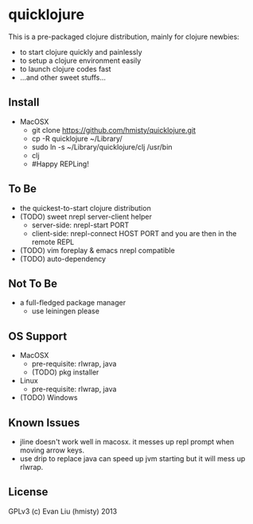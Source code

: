 # quicklojure

This is a pre-packaged clojure distribution, mainly for clojure newbies:
* to start clojure quickly and painlessly
* to setup a clojure environment easily
* to launch clojure codes fast
* ...and other sweet stuffs...

## Install
* MacOSX
  * git clone https://github.com/hmisty/quicklojure.git
  * cp -R quicklojure ~/Library/
  * sudo ln -s ~/Library/quicklojure/clj /usr/bin
  * clj 
  * #Happy REPLing!

## To Be
* the quickest-to-start clojure distribution
* (TODO) sweet nrepl server-client helper
  * server-side: nrepl-start PORT
  * client-side: nrepl-connect HOST PORT and you are then in the remote REPL
* (TODO) vim foreplay & emacs nrepl compatible
* (TODO) auto-dependency


## Not To Be
* a full-fledged package manager
  * use leiningen please


## OS Support
* MacOSX
  * pre-requisite: rlwrap, java
  * (TODO) pkg installer
* Linux
  * pre-requisite: rlwrap, java
* (TODO) Windows


## Known Issues
* jline doesn't work well in macosx. it messes up repl prompt when moving arrow keys.
* use drip to replace java can speed up jvm starting but it will mess up rlwrap.


## License
GPLv3 (c) Evan Liu (hmisty) 2013

